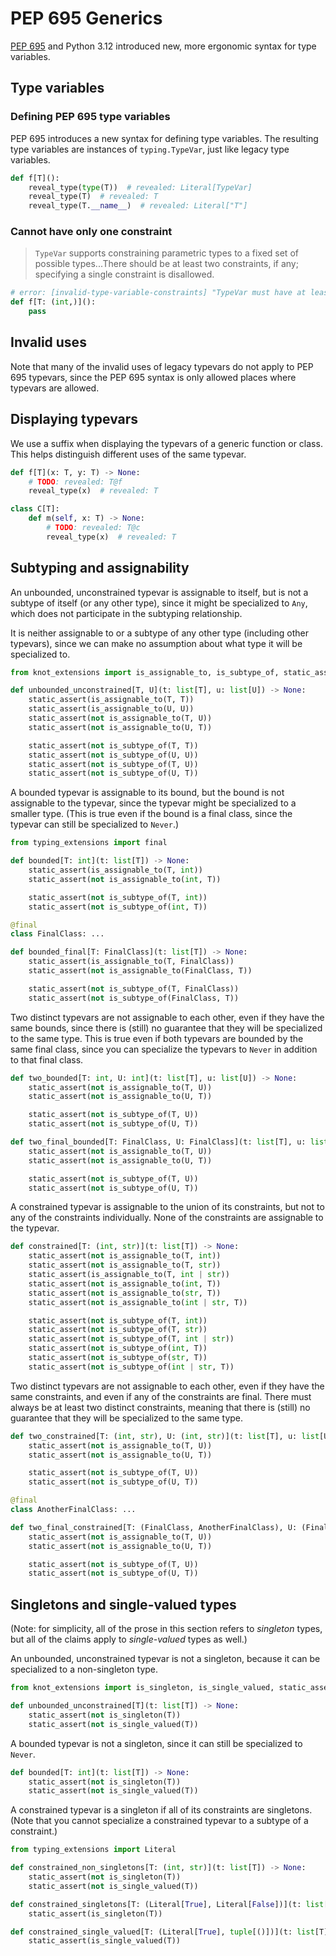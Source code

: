# PEP 695 Generics

[PEP 695] and Python 3.12 introduced new, more ergonomic syntax for type variables.

## Type variables

### Defining PEP 695 type variables

PEP 695 introduces a new syntax for defining type variables. The resulting type variables are
instances of `typing.TypeVar`, just like legacy type variables.

```py
def f[T]():
    reveal_type(type(T))  # revealed: Literal[TypeVar]
    reveal_type(T)  # revealed: T
    reveal_type(T.__name__)  # revealed: Literal["T"]
```

### Cannot have only one constraint

> `TypeVar` supports constraining parametric types to a fixed set of possible types...There should
> be at least two constraints, if any; specifying a single constraint is disallowed.

```py
# error: [invalid-type-variable-constraints] "TypeVar must have at least two constrained types"
def f[T: (int,)]():
    pass
```

## Invalid uses

Note that many of the invalid uses of legacy typevars do not apply to PEP 695 typevars, since the
PEP 695 syntax is only allowed places where typevars are allowed.

## Displaying typevars

We use a suffix when displaying the typevars of a generic function or class. This helps distinguish
different uses of the same typevar.

```py
def f[T](x: T, y: T) -> None:
    # TODO: revealed: T@f
    reveal_type(x)  # revealed: T

class C[T]:
    def m(self, x: T) -> None:
        # TODO: revealed: T@c
        reveal_type(x)  # revealed: T
```

## Subtyping and assignability

An unbounded, unconstrained typevar is assignable to itself, but is not a subtype of itself (or any
other type), since it might be specialized to `Any`, which does not participate in the subtyping
relationship.

It is neither assignable to or a subtype of any other type (including other typevars), since we can
make no assumption about what type it will be specialized to.

```py
from knot_extensions import is_assignable_to, is_subtype_of, static_assert

def unbounded_unconstrained[T, U](t: list[T], u: list[U]) -> None:
    static_assert(is_assignable_to(T, T))
    static_assert(is_assignable_to(U, U))
    static_assert(not is_assignable_to(T, U))
    static_assert(not is_assignable_to(U, T))

    static_assert(not is_subtype_of(T, T))
    static_assert(not is_subtype_of(U, U))
    static_assert(not is_subtype_of(T, U))
    static_assert(not is_subtype_of(U, T))
```

A bounded typevar is assignable to its bound, but the bound is not assignable to the typevar, since
the typevar might be specialized to a smaller type. (This is true even if the bound is a final
class, since the typevar can still be specialized to `Never`.)

```py
from typing_extensions import final

def bounded[T: int](t: list[T]) -> None:
    static_assert(is_assignable_to(T, int))
    static_assert(not is_assignable_to(int, T))

    static_assert(not is_subtype_of(T, int))
    static_assert(not is_subtype_of(int, T))

@final
class FinalClass: ...

def bounded_final[T: FinalClass](t: list[T]) -> None:
    static_assert(is_assignable_to(T, FinalClass))
    static_assert(not is_assignable_to(FinalClass, T))

    static_assert(not is_subtype_of(T, FinalClass))
    static_assert(not is_subtype_of(FinalClass, T))
```

Two distinct typevars are not assignable to each other, even if they have the same bounds, since
there is (still) no guarantee that they will be specialized to the same type. This is true even if
both typevars are bounded by the same final class, since you can specialize the typevars to `Never`
in addition to that final class.

```py
def two_bounded[T: int, U: int](t: list[T], u: list[U]) -> None:
    static_assert(not is_assignable_to(T, U))
    static_assert(not is_assignable_to(U, T))

    static_assert(not is_subtype_of(T, U))
    static_assert(not is_subtype_of(U, T))

def two_final_bounded[T: FinalClass, U: FinalClass](t: list[T], u: list[U]) -> None:
    static_assert(not is_assignable_to(T, U))
    static_assert(not is_assignable_to(U, T))

    static_assert(not is_subtype_of(T, U))
    static_assert(not is_subtype_of(U, T))
```

A constrained typevar is assignable to the union of its constraints, but not to any of the
constraints individually. None of the constraints are assignable to the typevar.

```py
def constrained[T: (int, str)](t: list[T]) -> None:
    static_assert(not is_assignable_to(T, int))
    static_assert(not is_assignable_to(T, str))
    static_assert(is_assignable_to(T, int | str))
    static_assert(not is_assignable_to(int, T))
    static_assert(not is_assignable_to(str, T))
    static_assert(not is_assignable_to(int | str, T))

    static_assert(not is_subtype_of(T, int))
    static_assert(not is_subtype_of(T, str))
    static_assert(not is_subtype_of(T, int | str))
    static_assert(not is_subtype_of(int, T))
    static_assert(not is_subtype_of(str, T))
    static_assert(not is_subtype_of(int | str, T))
```

Two distinct typevars are not assignable to each other, even if they have the same constraints, and
even if any of the constraints are final. There must always be at least two distinct constraints,
meaning that there is (still) no guarantee that they will be specialized to the same type.

```py
def two_constrained[T: (int, str), U: (int, str)](t: list[T], u: list[U]) -> None:
    static_assert(not is_assignable_to(T, U))
    static_assert(not is_assignable_to(U, T))

    static_assert(not is_subtype_of(T, U))
    static_assert(not is_subtype_of(U, T))

@final
class AnotherFinalClass: ...

def two_final_constrained[T: (FinalClass, AnotherFinalClass), U: (FinalClass, AnotherFinalClass)](t: list[T], u: list[U]) -> None:
    static_assert(not is_assignable_to(T, U))
    static_assert(not is_assignable_to(U, T))

    static_assert(not is_subtype_of(T, U))
    static_assert(not is_subtype_of(U, T))
```

## Singletons and single-valued types

(Note: for simplicity, all of the prose in this section refers to _singleton_ types, but all of the
claims apply to _single-valued_ types as well.)

An unbounded, unconstrained typevar is not a singleton, because it can be specialized to a
non-singleton type.

```py
from knot_extensions import is_singleton, is_single_valued, static_assert

def unbounded_unconstrained[T](t: list[T]) -> None:
    static_assert(not is_singleton(T))
    static_assert(not is_single_valued(T))
```

A bounded typevar is not a singleton, since it can still be specialized to `Never`.

```py
def bounded[T: int](t: list[T]) -> None:
    static_assert(not is_singleton(T))
    static_assert(not is_single_valued(T))
```

A constrained typevar is a singleton if all of its constraints are singletons. (Note that you cannot
specialize a constrained typevar to a subtype of a constraint.)

```py
from typing_extensions import Literal

def constrained_non_singletons[T: (int, str)](t: list[T]) -> None:
    static_assert(not is_singleton(T))
    static_assert(not is_single_valued(T))

def constrained_singletons[T: (Literal[True], Literal[False])](t: list[T]) -> None:
    static_assert(is_singleton(T))

def constrained_single_valued[T: (Literal[True], tuple[()])](t: list[T]) -> None:
    static_assert(is_single_valued(T))
```

[pep 695]: https://peps.python.org/pep-0695/
